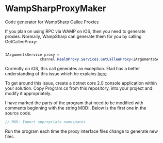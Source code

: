 # WampSharpProxyMaker
Code generator for WampSharp Callee Proxies

If you plan on using RPC via WAMP on iOS, then you need to generate proxies.
Normally, WampSharp can generate them for you by calling GetCalleeProxy:

```c#

IArgumentsService proxy =
                channel.RealmProxy.Services.GetCalleeProxy<IArgumentsService>();

```

Currently on iOS, this call generates an exception.  Elad has a better 
understanding of this issue which he explains [here](https://github.com/Code-Sharp/WampSharp/issues/257)

To get around this issue, create a dotnet core 2.0 console application within your solution.
Copy Program.cs from this repository, into your project and modify it appropriately.

I have marked the parts of the program that need to be modified with comments beginning with
the string MOD:.  Below is the first one in the source code.

```c#
// MOD: Import appropriate namespaces
```

Run the program each time the proxy interface files change to generate new files.